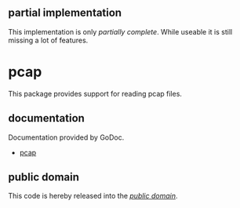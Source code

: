 partial implementation
----------------------

This implementation is only *partially complete*. While useable it is still
missing a lot of features.

pcap
====

This package provides support for reading pcap files.

documentation
-------------

Documentation provided by GoDoc.

   - [pcap][]

[pcap]: http://godoc.org/github.com/mewmew/playground/pcap

public domain
-------------

This code is hereby released into the *[public domain][]*.

[public domain]: https://creativecommons.org/publicdomain/zero/1.0/

